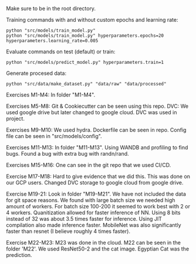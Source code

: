 Make sure to be in the root directory.

Training commands with and without custom epochs and learning rate:

```{python}
python "src/models/train_model.py"
python "src/models/train_model.py" hyperparameters.epochs=20 hyperparameters.learning_rate=0.005
```

Evaluate commands on test (default) or train:

```{python}
python "src/models/predict_model.py" hyperparameters.train=1
```

Generate procesed data:

```{python}
python "src/data/make_dataset.py" "data/raw" "data/processed"
```

Exercises M1-M4: In folder "M1-M4".

Exercises M5-M8: Git & Cookiecutter can be seen using this repo. DVC: We used google drive but later changed to google cloud. DVC was used in project.

Exercises M9-M10: We used hydra. Dockerfile can be seen in repo. Config file can be seen in "src/models/config".

Exercises M11-M13: In folder "M11-M13". Using WANDB and profiling to find bugs. Found a bug with extra bug with randn/rand.

Exercises M15-M16: One can see in the git repo that we used CI/CD.

Exercise M17-M18: Hard to give evidence that we did this. This was done on our GCP users. Changed DVC storage to google cloud from google drive.

Exercise M19-21: Look in folder "M19-M21". We have not included the data for git space reasons. We found with large batch size we needed high amount of workers. For batch size 100-200 it seemed to work best with 2 or 4 workers. Quanitization allowed for faster inference of NN. Using 8 bits instead of 32 was about 3.5 times faster for inference. Using JIT compilation also made inference faster. MobileNet was also significantly faster than resnet (I believe roughly 4 times faster).

Exercise M22-M23: M23 was done in the cloud. M22 can be seen in the folder 'M22'. We used ResNet50-2 and the cat image. Egyptian Cat was the prediction.



